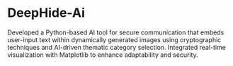 # DeepHide-Ai
Developed a Python-based AI tool for secure communication that embeds user-input text within dynamically generated images using cryptographic techniques and AI-driven thematic category selection. Integrated real-time visualization with Matplotlib to enhance adaptability and security.

